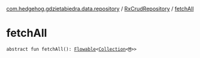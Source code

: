 [com.hedgehog.gdzietabiedra.data.repository](../index.md) / [RxCrudRepository](index.md) / [fetchAll](./fetch-all.md)

# fetchAll

`abstract fun fetchAll(): `[`Flowable`](http://reactivex.io/RxJava/javadoc/io/reactivex/Flowable.html)`<`[`Collection`](https://kotlinlang.org/api/latest/jvm/stdlib/kotlin.collections/-collection/index.html)`<`[`M`](index.md#M)`>>`